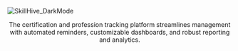 ![SkillHive_DarkMode](https://github.com/moraleslc/SkillHive/blob/main/Logos/2xSkillHive_DarkMode.png?raw=true)

<p align="center">
    The certification and profession tracking platform streamlines management with automated reminders, customizable dashboards, and robust reporting and analytics.
<p>

